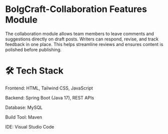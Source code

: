 ﻿# BolgCraft-Collaboration Features Module
The collaboration module allows team members to leave comments and suggestions directly on draft posts. Writers can respond, revise, and track feedback in one place. This helps streamline reviews and ensures content is polished before publishing.
# 🛠️ Tech Stack
Frontend: HTML, Tailwind CSS, JavaScript

Backend: Spring Boot (Java 17), REST APIs

Database: MySQL

Build Tool: Maven

IDE: Visual Studio Code



